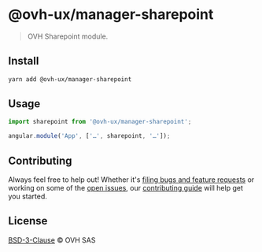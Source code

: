 # @ovh-ux/manager-sharepoint

> OVH Sharepoint module.

## Install

```sh
yarn add @ovh-ux/manager-sharepoint
```

## Usage

```js
import sharepoint from '@ovh-ux/manager-sharepoint';

angular.module('App', ['…', sharepoint, '…']);
```


## Contributing

Always feel free to help out! Whether it's [filing bugs and feature requests](https://github.com/ovh/manager/issues/new) or working on some of the [open issues](https://github.com/ovh/manager/issues), our [contributing guide](https://github.com/ovh/manager/blob/master/CONTRIBUTING.md) will help get you started.

## License

[BSD-3-Clause](LICENSE) © OVH SAS
